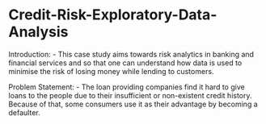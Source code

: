 # Credit-Risk-Exploratory-Data-Analysis
Introduction: - This case study aims towards risk analytics in banking and financial services and so that one can understand how data is used to minimise the risk of losing money while lending to customers.  


Problem Statement: - The loan providing companies find it hard to give loans to the people due to their insufficient or non-existent credit history. Because of that, some consumers use it as their advantage by becoming a defaulter.
